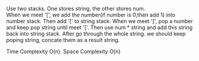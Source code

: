 Use two stacks. One stores string, the other stores num.  
When we meet '[', we add the number(if number is 0,then add 1) into number stack. Then add '[' to string stack. When we meet ']', pop a number and keep pop string until meet '['. Then use num * string and add this string back into string stack.
After go through the whole string. we should keep poping string, concate them as a result string.

Time Complexity O(n). Space Complexity O(n)